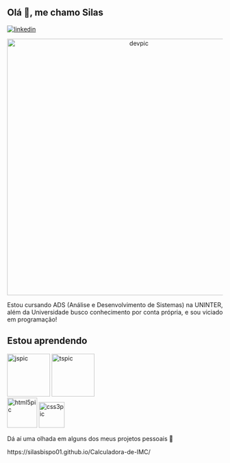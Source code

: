 ## Olá 👋, me chamo Silas
[![linkedin](https://img.shields.io/badge/LinkedIn-0077B5?style=for-the-badge&logo=linkedin&logoColor=white)](https://www.linkedin.com/in/silas-bispo-dos-santos-1783a41a7/)

<p align="center"><img src="../main/dev.png" alt="devpic" width="600" /></p>

 <p style='text-align: justify; '> Estou cursando ADS (Análise e Desenvolvimento de Sistemas) na UNINTER,
 além da Universidade busco conhecimento por conta própria, e sou viciado em programação! 
   </p>
 
 ## Estou aprendendo
 
  <img src="https://img.shields.io/badge/JavaScript-F7DF1E?style=for-the-badge&logo=javascript&logoColor=black" alt="jspic" width="100"/>
  <img src="https://img.shields.io/badge/TypeScript-007ACC?style=for-the-badge&logo=typescript&logoColor=white" alt="tspic" width="100"/><br/>
  <img src="https://img.shields.io/badge/HTML5-E34F26?style=for-the-badge&logo=html5&logoColor=white" alt="html5pic" width="70"/>
  <img src="https://img.shields.io/badge/CSS3-1572B6?style=for-the-badge&logo=css3&logoColor=white" alt="css3pic" width="60"/>
  
  Dá aí uma olhada em alguns dos meus projetos pessoais  👾 
  <p>https://silasbispo01.github.io/Calculadora-de-IMC/</p>
  
